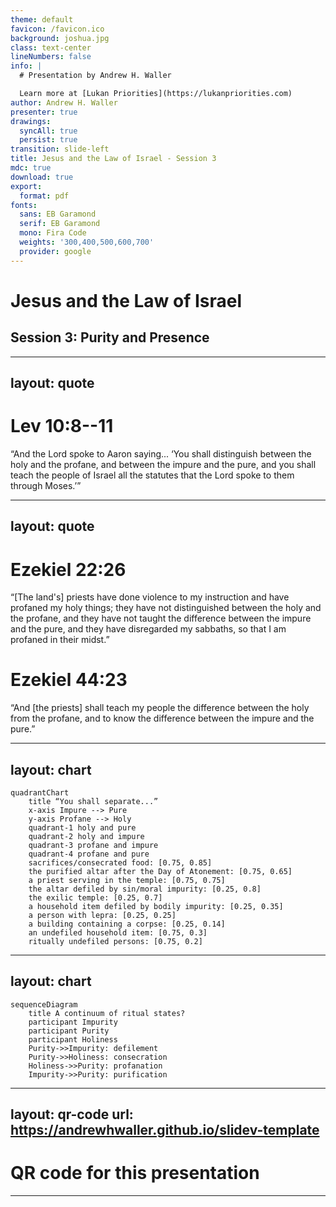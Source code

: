 ```yaml
---
theme: default
favicon: /favicon.ico
background: joshua.jpg
class: text-center
lineNumbers: false
info: |
  # Presentation by Andrew H. Waller

  Learn more at [Lukan Priorities](https://lukanpriorities.com)
author: Andrew H. Waller
presenter: true
drawings:
  syncAll: true
  persist: true
transition: slide-left
title: Jesus and the Law of Israel - Session 3
mdc: true
download: true
export:
  format: pdf
fonts:
  sans: EB Garamond
  serif: EB Garamond
  mono: Fira Code
  weights: '300,400,500,600,700'
  provider: google
---
```


# Jesus and the Law of Israel 

## Session 3: Purity and Presence

<!-- Background image can be found here: https://en.wikipedia.org/wiki/File:Benjamin_West_-_Joshua_passing_the_River_Jordan_with_the_Ark_of_the_Covenant_-_Google_Art_Project.jpg -->

---
layout: quote
---

# Lev 10:8--11
“And the <sc>Lord</sc> spoke to Aaron saying... ‘You shall distinguish between the holy and the profane, and between the impure and the pure, and you shall teach the people of Israel all the statutes that the <sc>Lord</sc> spoke to them through Moses.’”

<!--
* Lev 10 describes a fundamental duty of the priests: to distinguish and to teach.
* The priests are responsible for maintaining boundaries around the presence of the Lord and around the people and the land.
    * This involves separating the holy and profane and the pure and the impure.
    * Many English translations use the terms "clean"/"unclean" which sort of masks what's actually going on. 
        * The issue isn't cleanliness, but impurity.
        * This is a metaphysical contagion that goes beyond the presence or absence of dirt or other physical contaminants.
-->
---
layout: quote
---

# Ezekiel 22:26 
“\[The land's\] priests have done violence to my instruction and have profaned my holy things; they have not distinguished between the holy and the profane, and they have not taught the difference between the impure and the pure, and they have disregarded my sabbaths, so that I am profaned in their midst.”

# Ezekiel 44:23
“And \[the priests\] shall teach my people the difference between the holy from the profane, and to know the difference between the impure and the pure.”

---
layout: chart
---

```mermaid
quadrantChart
    title “You shall separate...”
    x-axis Impure --> Pure
    y-axis Profane --> Holy
    quadrant-1 holy and pure
    quadrant-2 holy and impure
    quadrant-3 profane and impure
    quadrant-4 profane and pure
    sacrifices/consecrated food: [0.75, 0.85]
    the purified altar after the Day of Atonement: [0.75, 0.65]
    a priest serving in the temple: [0.75, 0.75]
    the altar defiled by sin/moral impurity: [0.25, 0.8]
    the exilic temple: [0.25, 0.7]
    a household item defiled by bodily impurity: [0.25, 0.35]
    a person with lepra: [0.25, 0.25]
    a building containing a corpse: [0.25, 0.14]
    an undefiled household item: [0.75, 0.3]
    ritually undefiled persons: [0.75, 0.2]
```
---
layout: chart
---

```mermaid
sequenceDiagram
    title A continuum of ritual states?
    participant Impurity
    participant Purity
    participant Holiness
    Purity->>Impurity: defilement
    Purity->>Holiness: consecration
    Holiness->>Purity: profanation
    Impurity->>Purity: purification
```
<!--
* Is there an impurity-holiness continuum?
* Jay Sklar portrays ritual status in this way, although the words "continuum" or "spectrum" are not used.
* In this schema, consecration moves the subject from purity to holiness, while profanation does the opposite.
* Likewise, defilement and purification allow movement between purity and impurity.
* The issue here is that this framing does not account for the possibility of the defilement of a holy item.
    * To wit, the altar does not cease to be holy when it is defiled by moral impurity.
    * Likewise, a priest does not cease to be holy when he is defiled by bodily impurity.
    * Indeed, it is the continued holiness of the subject that demands elimination of impurity.
* It seems better to understand holiness as a divinely-ordained state that persists even if the subject undergoes defilement.
-->
---
layout: qr-code
url: https://andrewhwaller.github.io/slidev-template
---
# QR code for this presentation
---
